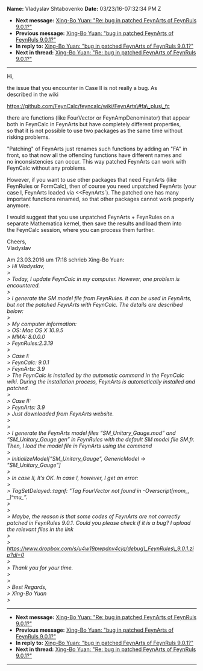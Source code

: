 **Name:** Vladyslav Shtabovenko
**Date:** 03/23/16-07:32:34 PM Z

  - **Next message:** [Xing-Bo Yuan: "Re: bug in patched FeynArts of
    FeynRuls 9.0.1?"](1036.html)
  - **Previous message:** [Xing-Bo Yuan: "bug in patched FeynArts of
    FeynRuls 9.0.1?"](1034.html)
  - **In reply to:** [Xing-Bo Yuan: "bug in patched FeynArts of FeynRuls
    9.0.1?"](1034.html)
  - **Next in thread:** [Xing-Bo Yuan: "Re: bug in patched FeynArts of
    FeynRuls 9.0.1?"](1036.html)

-----

Hi,  

the issue that you encounter in Case II is not really a bug. As  
described in the wiki  

https://github.com/FeynCalc/feyncalc/wiki/FeynArts\#fa\_plus\_fc  

there are functions (like FourVector or FeynAmpDenominator) that
appear  
both in FeynCalc in FeynArts but have completely different properties,  
so that it is not possible to use two packages as the same time
without  
risking problems.  

"Patching" of FeynArts just renames such functions by adding an "FA"
in  
front, so that now all the offending functions have different names
and  
no inconsistencies can occur. This way patched FeynArts can work with  
FeynCalc without any problems.  

However, if you want to use other packages that need FeynArts (like  
FeynRules or FormCalc), then of course you need unpatched FeynArts
(your  
case I, FeynArts loaded via \<\<FeynArts\`). The patched one has many  
important functions renamed, so that other packages cannot work
properly  
anymore.  

I would suggest that you use unpatched FeynArts + FeynRules on a  
separate Mathematica kernel, then save the results and load them into  
the FeynCalc session, where you can process them further.  

Cheers,  
Vladyslav  

Am 23.03.2016 um 17:18 schrieb Xing-Bo Yuan:  
*\> Hi Vladyslav,*  
*\>*  
*\> Today, I update FeynCalc in my computer. However, one problem is
encountered.*  
*\>*  
*\> I generate the SM model file from FeynRules. It can be used in
FeynArts, but not the patched FeynArts with FeynCalc. The details are
described below:*  
*\>*  
*\> My computer information:*  
*\> OS: Mac OS X 10.9.5*  
*\> MMA: 8.0.0.0*  
*\> FeynRules:2.3.19*  
*\>*  
*\> Case I:*  
*\> FeynCalc: 9.0.1*  
*\> FeynArts: 3.9*  
*\> The FeynCalc is installed by the automatic command in the FeynCalc
wiki. During the installation process, FeynArts is automatically
installed and patched.*  
*\>*  
*\> Case II:*  
*\> FeynArts: 3.9*  
*\> Just downloaded from FeynArts website.*  
*\>*  
*\>*  
*\> I generate the FeynArts model files “SM\_Unitary\_Gauge.mod” and
“SM\_Unitary\_Gauge.gen” in FeynRules with the default SM model file
SM.fr. Then, I load the model file in FeynArts using the command*  
*\>*  
*\> InitializeModel["SM\_Unitary\_Gauge", GenericModel -\>
"SM\_Unitary\_Gauge”]*  
*\>*  
*\> In case II, It’s OK. In case I, however, I get an error:*  
*\>*  
*\> TagSetDelayed::tagnf: "Tag FourVector not found in
-Overscript[mom\_, \_]^mu\_”.*  
*\>*  
*\>*  
*\> Maybe, the reason is that some codes of FeynArts are not correctly
patched in FeynRules 9.0.1. Could you please check if it is a bug? I
upload the relevant files in the link*  
*\>*  
*\>
https://www.dropbox.com/s/u4w19pwpdnv4cjq/debug\_FeynRules\_9.0.1.zip?dl=0*  
*\>*  
*\> Thank you for your time.*  
*\>*  
*\>*  
*\> Best Regards,*  
*\> Xing-Bo Yuan*  
*\>*  

-----

  - **Next message:** [Xing-Bo Yuan: "Re: bug in patched FeynArts of
    FeynRuls 9.0.1?"](1036.html)
  - **Previous message:** [Xing-Bo Yuan: "bug in patched FeynArts of
    FeynRuls 9.0.1?"](1034.html)
  - **In reply to:** [Xing-Bo Yuan: "bug in patched FeynArts of FeynRuls
    9.0.1?"](1034.html)
  - **Next in thread:** [Xing-Bo Yuan: "Re: bug in patched FeynArts of
    FeynRuls 9.0.1?"](1036.html)

-----

